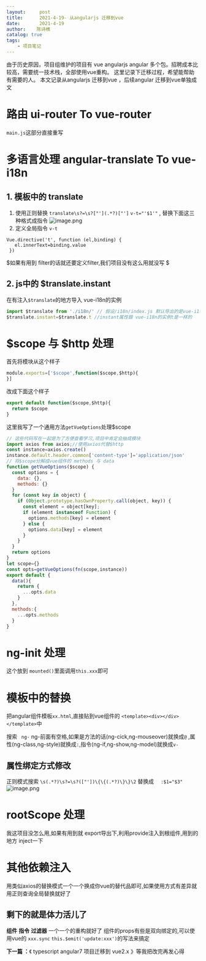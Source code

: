 ```yaml
---
layout:     post
title:      2021-4-19- 从angularjs 迁移到vue 
date:       2021-4-19
author:    陈诗樵
catalog: true
tags:
    - 项目笔记
---
```


由于历史原因，项目组维护的项目有 vue  angularjs  angular 多个包。招聘成本比较高，需要统一技术栈，全部使用vue重构。
这里记录下迁移过程，希望能帮助有需要的人。
本文记录从angularjs 迁移到vue ，后续angular 迁移到vue单独成文

# 路由 ui-router To vue-router
`main.js`这部分直接重写
# 多语言处理 angular-translate To vue-i18n
## 1. 模板中的 translate 
1. 使用正则替换 `translate\s?=\s?["'](.*?)["']` `v-t="'$1'"` , 替换下面这三种格式成指令
![image.png](https://upload-images.jianshu.io/upload_images/8156292-61c2d902fa125889.png?imageMogr2/auto-orient/strip%7CimageView2/2/w/1240)
2. 定义全局指令 `v-t`
 ```
Vue.directive('t', function (el,binding) {
    el.innerText=binding.value
  })
```
$如果有用到 filter的话就还要定义filter,我们项目没有这么用就没写 $
## 2. js中的 $translate.instant
在有注入`$translate`的地方导入 vue-i18n的实例
```js
import $translate from './i18n/' // 假设/i18n/index.js 默认导出的是vue-i18n的实例
$translate.instant=$translate.t //instant属性跟 vue-i18n的实例t是一样的
```
# \$scope 与 \$http  处理
首先将模块从这个样子
```js
module.exports=['$scope',function($scope,$http){
}]
```
改成下面这个样子
```js
export default function($scope,$http){
  return $scope
}

```
这里我写了一个通用方法`getVueOptions`处理$scope
```js
// 这些代码写在一起是为了方便查看学习,项目中肯定会抽成模块
import axios from axios;//使用axios代替$http
const instance=axios.create()
instance.default.header.common['content-type']='application/json'
// 将$scope分解成vue组件的 methods 与 data
function getVueOptions($scope) {
  const options = {
    data: {},
    methods: {}
  }
  for (const key in object) {
    if (Object.prototype.hasOwnProperty.call(object, key)) {
      const element = object[key];
      if (element instanceof Function) {
        options.methods[key] = element
      } else {
        options.data[key] = element
      }
    }
  }
  return options
}
let scope={}
const opts=getVueOptions(fn(scope,instance))
export default {
  data(){
    return {
      ...opts.data
    }
  },
  methods:{
    ...opts.methods
  }
}
```
# ng-init 处理
这个放到 `mounted()`里面调用`this.xxx`即可

# 模板中的替换
把angular组件模板`xx.html`,直接贴到vue组件的 `<template><div></div></template>`中

搜索 ` ng-` ng-前面有空格,如果是方法的话(ng-cick,ng-mouseover)就换成`@` ,属性(ng-class,ng-style)就换成`:`,指令(ng-if,ng-show,ng-model)就换成`v-`

## 属性绑定方式修改
正则模式搜索 `\s(.*?)\s?=\s?(["'])\{\{(.*?)\}\}\2` 替换成 `  :$1="$3"`
![image.png](https://upload-images.jianshu.io/upload_images/8156292-7eca4862d9bd6ee0.png?imageMogr2/auto-orient/strip%7CimageView2/2/w/1240)
# rootScope 处理
我这项目没怎么用,如果有用到就 export导出下,利用provide注入到根组件,用到的地方 inject一下
# 其他依赖注入
用类似axios的替换模式一个一个换成你vue的替代品即可,如果使用方式有差异就用正则查询全局替换就好了
## 剩下的就是体力活儿了
**组件**  **指令**  **过滤器** 一个一个的重构就好了
组件的props有些是双向绑定的,可以使用vue的 `xxx.sync` `this.$emit('update:xxx')`的写法来搞定


**下一篇 ：**《 typescript angular7 项目迁移到 vue2.x  》等我把改完再发心得
